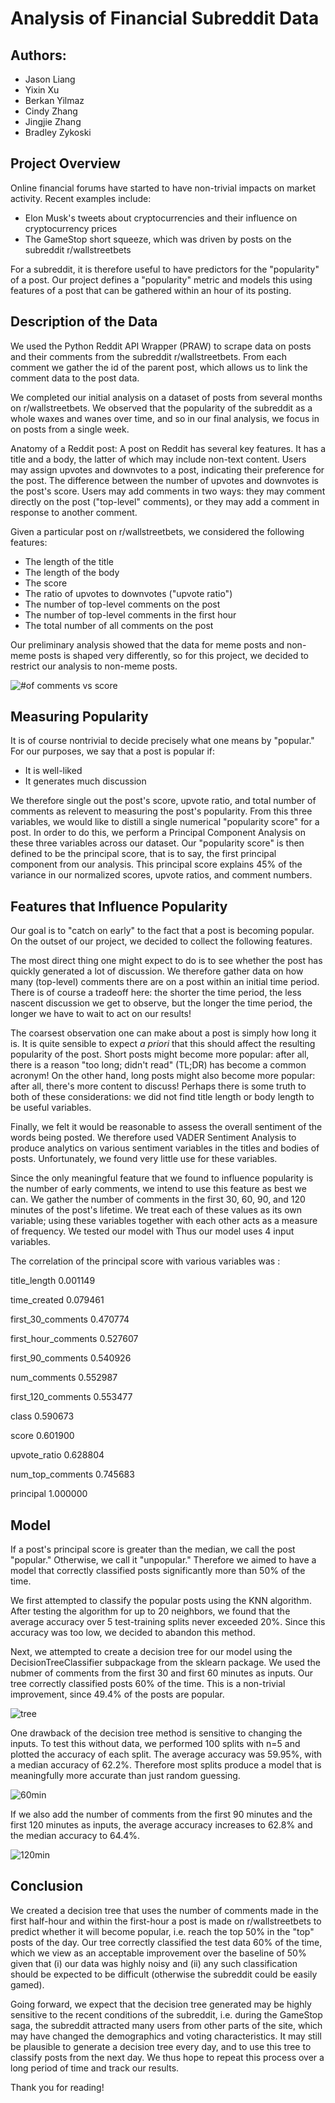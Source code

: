# Analysis of Financial Subreddit Data

## Authors:
- Jason Liang
- Yixin Xu
- Berkan Yilmaz
- Cindy Zhang
- Jingjie Zhang
- Bradley Zykoski

## Project Overview
Online financial forums have started to have non-trivial impacts on market activity. Recent examples include:
- Elon Musk's tweets about cryptocurrencies and their influence on cryptocurrency prices
- The GameStop short squeeze, which was driven by posts on the subreddit r/wallstreetbets 

For a subreddit, it is therefore useful to have predictors for the "popularity" of a post. Our project defines a "popularity" metric and models this using features of a post that can be gathered within an hour of its posting.

## Description of the Data

We used the Python Reddit API Wrapper (PRAW) to scrape data on posts and their comments from the subreddit r/wallstreetbets. From each comment we gather the id of the parent post, which allows us to link the comment data to the post data.

We completed our initial analysis on a dataset of posts from several months on r/wallstreetbets. We observed that the popularity of the subreddit as a whole waxes and wanes over time, and so in our final analysis, we focus in on posts from a single week.

Anatomy of a Reddit post:
A post on Reddit has several key features. It has a title and a body, the latter of which may include non-text content. Users may assign upvotes and downvotes to a post, indicating their preference for the post. The difference between the number of upvotes and downvotes is the post's score. Users may add comments in two ways: they may comment directly on the post ("top-level" comments), or they may add a comment in response to another comment.

Given a particular post on r/wallstreetbets, we considered the following features:
- The length of the title
- The length of the body
- The score
- The ratio of upvotes to downvotes ("upvote ratio")
- The number of top-level comments on the post
- The number of top-level comments in the first hour
- The total number of all comments on the post

Our preliminary analysis showed that the data for meme posts and non-meme posts is shaped very differently, so for this project, we decided to restrict our analysis to non-meme posts.

![#of comments vs score](https://user-images.githubusercontent.com/81650558/120056329-7845a180-c009-11eb-8793-5a2694a3b9c1.png)


## Measuring Popularity

It is of course nontrivial to decide precisely what one means by "popular." For our purposes, we say that a post is popular if:
- It is well-liked
- It generates much discussion

We therefore single out the post's score, upvote ratio, and total number of comments as relevent to measuring the post's popularity. From this three variables, we would like to distill a single numerical "popularity score" for a post. In order to do this, we perform a Principal Component Analysis on these three variables across our dataset. Our "popularity score" is then defined to be the principal score, that is to say, the first principal component from our analysis. This principal score explains 45% of the variance in our normalized scores, upvote ratios, and comment numbers.

## Features that Influence Popularity

Our goal is to "catch on early" to the fact that a post is becoming popular. On the outset of our project, we decided to collect the following features.

The most direct thing one might expect to do is to see whether the post has quickly generated a lot of discussion. We therefore gather data on how many (top-level) comments there are on a post within an initial time period. There is of course a tradeoff here: the shorter the time period, the less nascent discussion we get to observe, but the longer the time period, the longer we have to wait to act on our results!

The coarsest observation one can make about a post is simply how long it is. It is quite sensible to expect <i>a priori</i> that this should affect the resulting popularity of the post. Short posts might become more popular: after all, there is a reason "too long; didn't read" (TL;DR) has become a common acronym! On the other hand, long posts might also become more popular: after all, there's more content to discuss! Perhaps there is some truth to both of these considerations: we did not find title length or body length to be useful variables.

Finally, we felt it would be reasonable to assess the overall sentiment of the words being posted. We therefore used VADER Sentiment Analysis to produce analytics on various sentiment variables in the titles and bodies of posts. Unfortunately, we found very little use for these variables.

Since the only meaningful feature that we found to influence popularity is the number of early comments, we intend to use this feature as best we can. We gather the number of comments in the first 30, 60, 90, and 120 minutes of the post's lifetime. We treat each of these values as its own variable; using these variables together with each other acts as a measure of frequency. We tested our model with Thus our model uses 4 input variables.

The correlation of the principal score with various variables was :

title_length           0.001149

time_created           0.079461

first_30_comments      0.470774

first_hour_comments    0.527607

first_90_comments      0.540926

num_comments           0.552987

first_120_comments     0.553477

class                  0.590673

score                  0.601900

upvote_ratio           0.628804

num_top_comments       0.745683

principal              1.000000

## Model

If a post's principal score is greater than the median, we call the post "popular." Otherwise, we call it "unpopular." Therefore we aimed to have a model that correctly classified posts significantly more than 50% of the time. 

We first attempted to classify the popular posts using the KNN algorithm. After testing the algorithm for up to 20 neighbors, we found that the average accuracy over 5 test-training splits never exceeded 20%. Since this accuracy was too low, we decided to abandon this method.

Next, we attempted to create a decision tree for our model using the DecisionTreeClassifier subpackage from the sklearn package. We used the nubmer of comments from the first 30 and first 60 minutes as inputs. Our tree correctly classified posts 60% of the time. This is a non-trivial improvement, since 49.4% of the posts are popular.

![tree](https://user-images.githubusercontent.com/81804685/120056209-fd27bf80-bff7-11eb-9b99-005d78b5a5f9.png)

One drawback of the decision tree method is sensitive to changing the inputs. To test this without data, we performed 100 splits with n=5 and plotted the accuracy of each split. The average accuracy was 59.95%, with a median accuracy of 62.2%. Therefore most splits produce a model that is meaningfully more accurate than just random guessing.

![60min](https://user-images.githubusercontent.com/81804685/120056426-56dcb980-bff9-11eb-8672-37ae056b0115.png)

If we also add the number of comments from the first 90 minutes and the first 120 minutes as inputs, the average accuracy increases to 62.8% and the median accuracy to 64.4%.

![120min](https://user-images.githubusercontent.com/81804685/120056439-6e1ba700-bff9-11eb-8ba9-913fa75e8a65.png)

## Conclusion

We created a decision tree that uses the number of comments made in the first half-hour and within the first-hour a post is made on r/wallstreetbets to predict whether it will become popular, i.e. reach the top 50% in the "top" posts of the day. Our tree correctly classified the test data 60% of the time, which we view as an acceptable improvement over the baseline of 50% given that (i) our data was highly noisy and (ii) any such classification should be expected to be difficult (otherwise the subreddit could be easily gamed).


Going forward, we expect that the decision tree generated may be highly sensitive to the recent conditions of the subreddit, i.e. during the GameStop saga, the subreddit attracted many users from other parts of the site, which may have changed the demographics and voting characteristics. It may still be plausible to generate a decision tree every day, and to use this tree to classify posts from the next day. We thus hope to repeat this process over a long period of time and track our results.

Thank you for reading!

